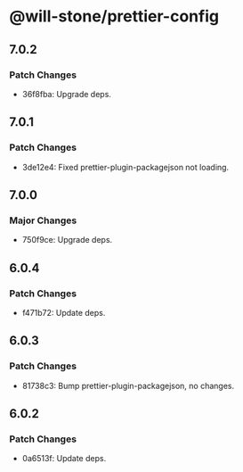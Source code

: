 # @will-stone/prettier-config

## 7.0.2

### Patch Changes

- 36f8fba: Upgrade deps.

## 7.0.1

### Patch Changes

- 3de12e4: Fixed prettier-plugin-packagejson not loading.

## 7.0.0

### Major Changes

- 750f9ce: Upgrade deps.

## 6.0.4

### Patch Changes

- f471b72: Update deps.

## 6.0.3

### Patch Changes

- 81738c3: Bump prettier-plugin-packagejson, no changes.

## 6.0.2

### Patch Changes

- 0a6513f: Update deps.
